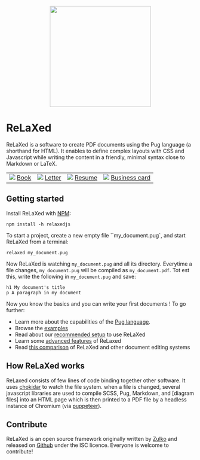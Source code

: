 <p align="center"><img width='270px' src="https://github.com/RelaxedJS/ReLaXed/raw/master/logo-blue.png" /></p>

# ReLaXed

ReLaXed is a software to create PDF documents using the Pug language (a shorthand for HTML). It enables to define complex layouts with CSS and Javascript while writing the content in a friendly, minimal syntax close to Markdown or LaTeX.


<table>
  <tr align="center">
    <td>
      <img src="https://github.com/RelaxedJS/ReLaXed-examples/raw/master/examples/book/book_screenshot.png" />
      <a href="https://github.com/RelaxedJS/ReLaXed-examples/tree/master/examples/book/"> Book </a>
    </td>
    <td>
      <img src="https://github.com/RelaxedJS/ReLaXed-examples/raw/master/examples/letter/letter_screenshot.png" />
      <a href="https://github.com/RelaxedJS/ReLaXed-examples/tree/master/examples/letter/"> Letter </a>
    </td>
    <td>
      <img src="https://github.com/RelaxedJS/ReLaXed-examples/raw/master/examples/resume/resume_screenshot.png" />
      <a href="https://github.com/RelaxedJS/ReLaXed-examples/tree/master/examples/resume/"> Resume </a>
    </td>
    <td>
      <img src="https://github.com/RelaxedJS/ReLaXed-examples/raw/master/examples/business-card/businesscard_screenshot.png" />
      <a href="https://github.com/RelaxedJS/ReLaXed-examples/tree/master/examples/business-card/"> Business card </a>
    </td>
  </tr>
</table>
 
 
## Getting started


Install ReLaXed with [NPM](https://www.npmjs.com/get-npm):

```
npm install -h relaxedjs
```

To start a project, create a new empty file ``my_document.pug`, and start ReLaXed from a terminal:

```
relaxed my_document.pug
```

Now ReLaXed is watching ``my_document.pug`` and all its directory. Everytime a file changes,  ``my_document.pug`` will be compiled as ``my_document.pdf``. Tot est this, write the following in ``my_document.pug`` and save:

```pug
h1 My document's title
p A paragraph in my document
```

Now you know the basics and you can write your first documents ! To go further:
- Learn more about the capabilities of the [Pug language](https://pugjs.org/api/getting-started.html).
- Browse the [examples]()
- Read about our [recommended setup]() to use ReLaXed
- Learn some [advanced features]() of ReLaxed
- Read [this comparison]() of ReLaXed and other document editing systems

## How ReLaXed works

ReLaxed consists of few lines of code binding together other software. It uses [chokidar](https://github.com/paulmillr/chokidar) to watch the file system. when a file is changed, several javascript libraries are used to compile SCSS, Pug, Markdown, and [diagram files] into an HTML page which is then printed to a PDF file by a headless instance of Chromium (via [puppeteer](https://github.com/GoogleChrome/puppeteer)).

## Contribute

ReLaXed is an open source framework originally written by [Zulko](https://github.com/Zulko) and released on [Github](https://github.com/Zulko/relaxed) under the ISC licence. Everyone is welcome to contribute!

